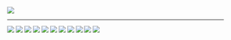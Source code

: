 ![](/projects/mixa/cover.png)

<hr />

![](/projects/mixa/1.png)
![](/projects/mixa/2.png)
![](/projects/mixa/3.png)
![](/projects/mixa/4.png)
![](/projects/mixa/5.png)
![](/projects/mixa/6.png)
![](/projects/mixa/7.png)
![](/projects/mixa/8.png)
![](/projects/mixa/9.png)
![](/projects/mixa/10.png)
![](/projects/mixa/11.png)